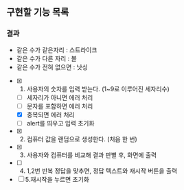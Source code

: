 ## 구현할 기능 목록

### 결과

- 같은 수가 같은자리 : 스트라이크
- 같은 수가 다른 자리 : 볼
- 같은 수가 전혀 없으면 : 낫싱

- [x] 1. 사용자의 숫자를 입력 받는다. (1~9로 이루어진 세자리수)
  - [ ] 세자리가 아니면 에러 처리
  - [ ] 문자를 포함하면 에러 처리
  - [x] 중복되면 에러 처리
  - [ ] alert를 띄우고 입력 초기화
- [x] 2. 컴퓨터 값을 랜덤으로 생성한다. (처음 한 번)
- [x] 3. 사용자와 컴퓨터를 비교해 결과 판별 후, 화면에 출력
- [ ] 4. 1,2번 반복 정답을 맞추면, 정답 텍스트와 재시작 버튼을 출력
- [ ] 5.재시작을 누르면 초기화
